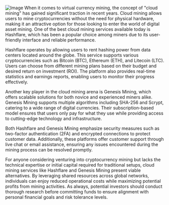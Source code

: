 
![Image](https://github.com/user-attachments/assets/b8266eee-691e-4ee1-99ef-bfa10d234fd4)
When it comes to virtual currency mining, the concept of "cloud mining" has gained significant traction in recent years. Cloud mining allows users to mine cryptocurrencies without the need for physical hardware, making it an attractive option for those looking to enter the world of digital asset mining. One of the best cloud mining services available today is Hashflare, which has been a popular choice among miners due to its user-friendly interface and reliable performance.

Hashflare operates by allowing users to rent hashing power from data centers located around the globe. This service supports various cryptocurrencies such as Bitcoin (BTC), Ethereum (ETH), and Litecoin (LTC). Users can choose from different mining plans based on their budget and desired return on investment (ROI). The platform also provides real-time statistics and earnings reports, enabling users to monitor their progress effectively.

Another key player in the cloud mining arena is Genesis Mining, which offers scalable solutions for both novice and experienced miners alike. Genesis Mining supports multiple algorithms including SHA-256 and Scrypt, catering to a wide range of digital currencies. Their subscription-based model ensures that users only pay for what they use while providing access to cutting-edge technology and infrastructure.

Both Hashflare and Genesis Mining emphasize security measures such as two-factor authentication (2FA) and encrypted connections to protect customer data. Additionally, these platforms offer customer support through live chat or email assistance, ensuring any issues encountered during the mining process can be resolved promptly.

For anyone considering venturing into cryptocurrency mining but lacks the technical expertise or initial capital required for traditional setups, cloud mining services like Hashflare and Genesis Mining present viable alternatives. By leveraging shared resources across global networks, individuals can enjoy reduced operational costs while maximizing potential profits from mining activities. As always, potential investors should conduct thorough research before committing funds to ensure alignment with personal financial goals and risk tolerance levels.